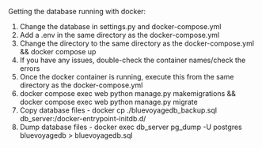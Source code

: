 Getting the database running with docker:
1. Change the database in settings.py and docker-compose.yml
2. Add a .env in the same directory as the docker-compose.yml
3. Change the directory to the same directory as the docker-compose.yml && docker compose up
4. If you have any issues, double-check the container names/check the errors
5. Once the docker container is running, execute this from the same directory as the docker-compose.yml
6. docker compose exec web python manage.py makemigrations && docker compose exec web python manage.py migrate
7. Copy database files - docker cp ./bluevoyagedb_backup.sql db_server:/docker-entrypoint-initdb.d/
8. Dump database files - docker exec db_server pg_dump -U postgres bluevoyagedb > bluevoyagedb.sql